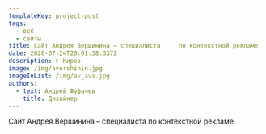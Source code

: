 ```yaml
---
templateKey: project-post
tags:
  - всё
  - сайты
title: Сайт Андрея Вершинина – специалиста     по контекстной рекламе
date: 2020-07-24T20:01:38.337Z
description: г.Киров
image: /img/avershinin.jpg
imageInList: /img/av_ava.jpg
authors:
  - text: Андрей Фуфачев
    title: Дизайнер
---
```

Сайт Андрея Вершинина – специалиста по контекстной рекламе
